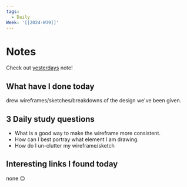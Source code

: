 ```yaml
---
tags:
  - Daily
Week: '[[2024-W39]]'
---
```

# Notes
Check out [yesterdays](2024-09-24) note!
## What have I done today
drew wireframes/sketches/breakdowns of the design we've been given.
## 3 Daily study questions
- What is a good way to make the wireframe more consistent.
- How can I best portray what element I am drawing.
- How do I un-clutter my wireframe/sketch

## Interesting links I found today
none 😔
